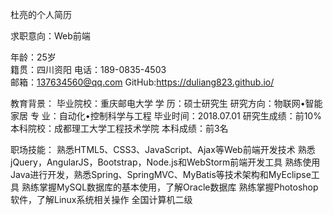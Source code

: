 杜亮的个人简历

求职意向：Web前端

年龄：25岁              
籍贯：四川资阳
电话：189-0835-4503  
邮箱：137634560@qq.com
GitHub:https://duliang823.github.io/

教育背景：
毕业院校：重庆邮电大学
学    历：硕士研究生
研究方向：物联网•智能家居
专    业：自动化•控制科学与工程
毕业时间：2018.07.01
研究生成绩：前10%
本科院校：成都理工大学工程技术学院
本科成绩：前3名

职场技能：
熟悉HTML5、CSS3、JavaScript、Ajax等Web前端开发技术
熟悉jQuery，AngularJS，Bootstrap，Node.js和WebStorm前端开发工具
熟练使用Java进行开发，熟悉Spring、SpringMVC、MyBatis等技术架构和MyEclipse工具
熟练掌握MySQL数据库的基本使用，了解Oracle数据库
熟练掌握Photoshop软件，了解Linux系统相关操作
全国计算机二级


